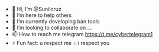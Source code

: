 - 👋 Hi, I’m @Sunilcruz
- 👀 I’m here to help others
- 🌱 I’m currently developing ban tools
- 💞️ I’m looking to collaborate on ...
- 📫 How to reach me telegram https://t.me/cybertelegram1
- ⚡ Fun fact: u respect me = i respect you 
<!---
Sunilcruz/Sunilcruz is a ✨ special ✨ repository because its `README.md` (this file) appears on your GitHub profile.
You can click the Preview link to take a look at your changes.
--->
